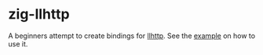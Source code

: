 # zig-llhttp

A beginners attempt to create bindings for [llhttp](https://github.com/nodejs/llhttp). See the [example](example.zig) on how to use it.
